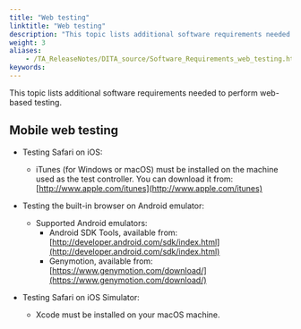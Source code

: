 ```yaml
--- 
title: "Web testing"
linktitle: "Web testing"
description: "This topic lists additional software requirements needed to perform web-based testing."
weight: 3
aliases: 
    - /TA_ReleaseNotes/DITA_source/Software_Requirements_web_testing.html
keywords: 
---
```


This topic lists additional software requirements needed to perform web-based testing.

## Mobile web testing

-   Testing Safari on iOS:
    -   iTunes \(for Windows or macOS\) must be installed on the machine used as the test controller. You can download it from: [http://www.apple.com/itunes](http://www.apple.com/itunes)
-   Testing the built-in browser on Android emulator:
    -   Supported Android emulators:
        -   Android SDK Tools, available from: [http://developer.android.com/sdk/index.html](http://developer.android.com/sdk/index.html)
        -   Genymotion, available from: [https://www.genymotion.com/download/](https://www.genymotion.com/download/)
-   Testing Safari on iOS Simulator:

    -   Xcode must be installed on your macOS machine.



